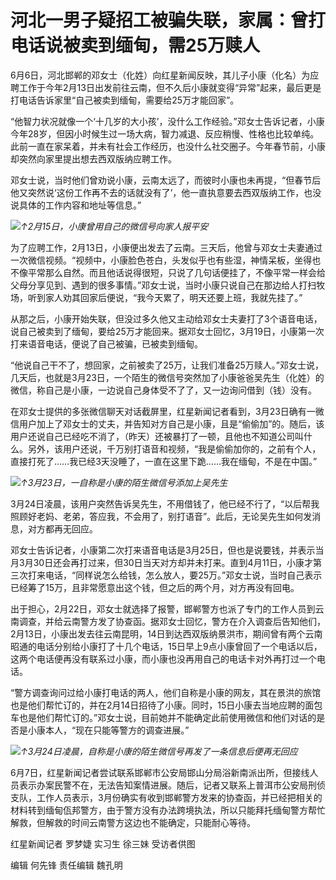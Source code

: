 

# 河北一男子疑招工被骗失联，家属：曾打电话说被卖到缅甸，需25万赎人

6月6日，河北邯郸的邓女士（化姓）向红星新闻反映，其儿子小康（化名）为应聘工作于今年2月13日出发前往云南，但不久后小康就变得“异常”起来，最后更是打电话告诉家里“自己被卖到缅甸，需要给25万才能回家”。

“他智力状况就像一个‘十几岁的大小孩’，没什么工作经验。”邓女士告诉记者，小康今年28岁，但因小时候生过一场大病，智力减退、反应稍慢、性格也比较单纯。此前一直在家呆着，并未有社会工作经历，也没什么社交圈子。今年春节前，小康却突然向家里提出想去西双版纳应聘工作。

邓女士说，当时他们曾劝说小康，云南太远了，而彼时小康也未再提，“但春节后他又突然说‘这份工作再不去的话就没有了’，他一直执意要去西双版纳工作，也没说具体的工作内容和地址等信息。”

![](https://inews.gtimg.com/om_bt/OS2u-NEOBfQtJ1qzOWLfARqzdjuqA3NKS8MC030AP1VJ0AA/1000)_↑2月15日，小康曾用自己的微信号向家人报平安_

为了应聘工作，2月13日，小康便出发去了云南。三天后，他曾与邓女士夫妻通过一次微信视频。“视频中，小康脸色苍白，头发似乎也有些湿，神情呆板，坐得也不像平常那么自然。而且他话说得很短，只说了几句话便挂了，不像平常一样会给父母分享见到、遇到的很多事情。”邓女士说，当时小康只说自己在那边给人打扫牧场，听到家人劝其回家后便说，“我今天累了，明天还要上班，我就先挂了。”

从那之后，小康开始失联，但没过多久他又主动给邓女士夫妻打了3个语音电话，说自己被卖到了缅甸，要给25万才能回来。据邓女士回忆，3月19日，小康第一次打来语音电话，便说了自己被骗，已被卖到缅甸。

“他说自己干不了，想回家，之前被卖了25万，让我们准备25万赎人。”邓女士说，几天后，也就是3月23日，一个陌生的微信号突然加了小康爸爸吴先生（化姓）的微信，称自己是小康，一边说自己身体受不了了，又一边询问借到（钱）没有。

在邓女士提供的多张微信聊天对话截屏里，红星新闻记者看到，3月23日确有一微信用户加上了邓女士的丈夫，并告知对方自己是小康，且是“偷偷加”的。随后，该用户还说自己已经吃不消了，（昨天）还被暴打了一顿，且他也不知道公司叫什么。另外，该用户还说，千万别打语音和视频，“我是偷偷加你的，之前有个人，直接打死了……我已经3天没睡了，一直在这里下跪……我在缅甸，不是在中国。”

![](https://inews.gtimg.com/om_bt/OK_kvPcBfxveib6ptxL4T6ffEYLUzBpYLtJnyKcGA5y3wAA/1000)_↑3月23日，一自称是小康的陌生微信号添加上吴先生_

3月24日凌晨，该用户突然告诉吴先生，不用借钱了，他已经不行了，“以后帮我照顾好老妈、老弟，答应我，不会用了，别打语音”。此后，无论吴先生如何发消息，对方都再无回应。

邓女士告诉记者，小康第二次打来语音电话是3月25日，但也是说要钱，并表示当月3月30日还会再打过来，但30日当天对方却并未打来。直到4月11日，小康才第三次打来电话，“同样说怎么给钱，怎么放人，要25万。”邓女士说，当时自己表示已经筹了15万，且非常愿意出这个钱，但之后的两个月，对方再没有回电。

出于担心，2月22日，邓女士就选择了报警，邯郸警方也派了专门的工作人员到云南调查，并给云南警方发了协查函。据邓女士回忆，警方在介入调查后告知他们，2月13日，小康出发去往云南昆明，14日到达西双版纳景洪市，期间曾有两个云南昭通的电话分别给小康打了十几个电话，15日早上9点小康曾回了一个电话以后，这两个电话便再没有联系过小康，而小康也没再用自己的电话卡对外再打过一个电话。

“警方调查询问过给小康打电话的两人，他们自称是小康的网友，其在景洪的旅馆也是他们帮忙订的，并在2月14日招待了小康。同时，15日小康去当地应聘的面包车也是他们帮忙订的。”邓女士说，目前她并不能确定此前使用微信和他们对话的是否是小康本人，“现在只能等警方的调查进展。”

![](https://inews.gtimg.com/om_bt/OWc99Nh9z1tr9iG9z3gi_VjE_uP1eYg7-pzM-e4rHzqiIAA/1000)_↑3月24日凌晨，自称是小康的陌生微信号再发了一条信息后便再无回应_

6月7日，红星新闻记者尝试联系邯郸市公安局邯山分局浴新南派出所，但接线人员表示办案民警不在，无法告知案情进展。随后，记者又联系上普洱市公安局刑侦支队，工作人员表示，3月份确实有收到邯郸警方发来的协查函，并已经把相关的材料转到缅甸佤邦警方，由于警方没有办法跨境执法，所以只能拜托缅甸警方帮忙解救，但解救的时间云南警方这边也不能确定，只能耐心等待。

红星新闻记者 罗梦婕 实习生 徐三妹 受访者供图

编辑 何先锋 责任编辑 魏孔明

